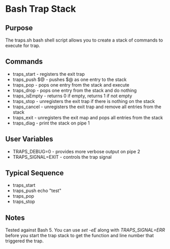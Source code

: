 # Bash Trap Stack
## Purpose
The traps.sh bash shell script allows you to create a stack of commands to execute for trap.
## Commands
* traps_start - registers the exit trap
* traps_push $@ - pushes $@ as one entry to the stack
* traps_pop - pops one entry from the stack and execute
* traps_drop - pops one entry from the stack and do nothing
* traps_isEmpty - returns 0 if empty, returns 1 if not empty
* traps_stop - unregisters the exit trap if there is nothing on the stack
* traps_cancel - unregisters the exit trap and remove all entries from the stack
* traps_exit - unregisters the exit map and pops all entries from the stack
* traps_diag - print the stack on pipe 1
## User Variables
* TRAPS_DEBUG=0 - provides more verbose output on pipe 2
* TRAPS_SIGNAL=EXIT - controls the trap signal
## Typical Sequence
* traps_start
* traps_push echo "test"
* traps_pop
* traps_stop
## Notes
Tested against Bash 5.
You can use *set -eE* along with *TRAPS_SIGNAL=ERR* before you start the trap stack to get the function and line number that triggered the trap.